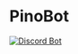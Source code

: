 # PinoBot
[![Discord Bot](https://github.com/timaroblox5/TimaSync-bot/actions/workflows/bot.yml/badge.svg)](https://github.com/timaroblox5/TimaSync-bot/actions/workflows/bot.yml)
